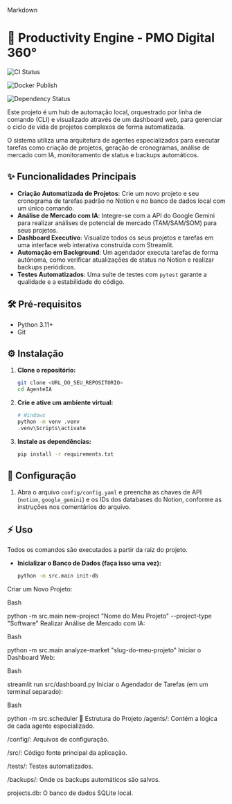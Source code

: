 Markdown

# 🚀 Productivity Engine - PMO Digital 360°
<!-- Status do workflow CI -->
![CI Status](https://github.com/ReinaldoRamires/AgenteIA/actions/workflows/ci.yml/badge.svg)

<!-- Build & Publish Docker -->
![Docker Publish](https://github.com/ReinaldoRamires/AgenteIA/actions/workflows/build-and-publish.yml/badge.svg)

<!-- Dependabot -->
![Dependency Status](https://img.shields.io/badge/dependencies-up%20to%20date-brightgreen)

<!-- Cobertura de Testes (Codecov) -->
<!-- Se usar Codecov, após integrar: -->
<!-- ![Codecov](https://codecov.io/gh/ReinaldoRamires/AgenteIA/branch/main/graph/badge.svg) -->


Este projeto é um hub de automação local, orquestrado por linha de comando (CLI) e visualizado através de um dashboard web, para gerenciar o ciclo de vida de projetos complexos de forma automatizada.

O sistema utiliza uma arquitetura de agentes especializados para executar tarefas como criação de projetos, geração de cronogramas, análise de mercado com IA, monitoramento de status e backups automáticos.

## ✨ Funcionalidades Principais

- **Criação Automatizada de Projetos**: Crie um novo projeto e seu cronograma de tarefas padrão no Notion e no banco de dados local com um único comando.
- **Análise de Mercado com IA**: Integre-se com a API do Google Gemini para realizar análises de potencial de mercado (TAM/SAM/SOM) para seus projetos.
- **Dashboard Executivo**: Visualize todos os seus projetos e tarefas em uma interface web interativa construída com Streamlit.
- **Automação em Background**: Um agendador executa tarefas de forma autônoma, como verificar atualizações de status no Notion e realizar backups periódicos.
- **Testes Automatizados**: Uma suíte de testes com `pytest` garante a qualidade e a estabilidade do código.

## 🛠️ Pré-requisitos

- Python 3.11+
- Git

## ⚙️ Instalação

1.  **Clone o repositório:**
    ```bash
    git clone <URL_DO_SEU_REPOSITORIO>
    cd AgenteIA
    ```

2.  **Crie e ative um ambiente virtual:**
    ```bash
    # Windows
    python -m venv .venv
    .venv\Scripts\activate
    ```

3.  **Instale as dependências:**
    ```bash
    pip install -r requirements.txt
    ```

## 🔧 Configuração

1.  Abra o arquivo `config/config.yaml` e preencha as chaves de API (`notion`, `google_gemini`) e os IDs dos databases do Notion, conforme as instruções nos comentários do arquivo.

## ⚡ Uso

Todos os comandos são executados a partir da raiz do projeto.

- **Inicializar o Banco de Dados (faça isso uma vez):**
  ```bash
  python -m src.main init-db
Criar um Novo Projeto:

Bash

python -m src.main new-project "Nome do Meu Projeto" --project-type "Software"
Realizar Análise de Mercado com IA:

Bash

python -m src.main analyze-market "slug-do-meu-projeto"
Iniciar o Dashboard Web:

Bash

streamlit run src/dashboard.py
Iniciar o Agendador de Tarefas (em um terminal separado):

Bash

python -m src.scheduler
📂 Estrutura do Projeto
/agents/: Contém a lógica de cada agente especializado.

/config/: Arquivos de configuração.

/src/: Código fonte principal da aplicação.

/tests/: Testes automatizados.

/backups/: Onde os backups automáticos são salvos.

projects.db: O banco de dados SQLite local.